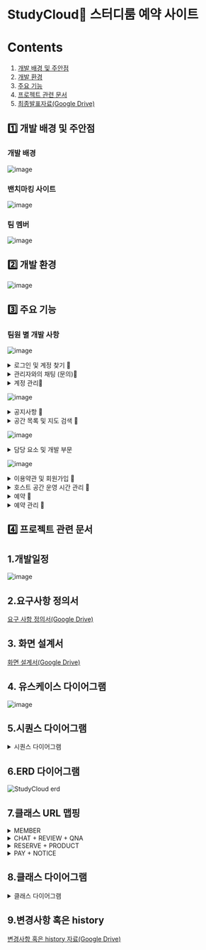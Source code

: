 # StudyCloud📖 스터디룸 예약 사이트

# Contents 
1. [개발 배경 및 주안점](#1️⃣-개발-배경-및-주안점)
2. [개발 환경](#2️⃣-개발-환경)
3. [주요 기능](#3️⃣-주요-기능)
4. [프로젝트 관련 문서](#4️⃣-프로젝트-관련-문서)
5. [최종발표자료(Google Drive)](https://docs.google.com/presentation/d/181jzaUyEli8fAgDtYkjm3YvEkabIQe7s/edit#slide=id.g22a7829c76b_2_99)

## 1️⃣ 개발 배경 및 주안점

### 개발 배경
![image](https://github.com/asfawf/Study-Cloud/assets/114970539/fe7ca9e3-96ce-4ce0-b00f-57623dd6a721)

### 밴치마킹 사이트 
![image](https://github.com/asfawf/Study-Cloud/assets/115056752/ad950c8f-056d-4d3a-937e-0870935b1a50)

### 팀 멤버
![image](https://github.com/asfawf/Study-Cloud/assets/115056752/008438d8-a925-4296-bb69-a8f925dd1a41)

## 2️⃣ 개발 환경
![image](https://github.com/asfawf/Study-Cloud/assets/115056752/53508906-02b8-484c-a181-78c53c3232c5)

## 3️⃣ 주요 기능
### 팀원 별 개발 사항

![image](https://github.com/asfawf/Study-Cloud/assets/115056752/1d5b7367-7265-48b9-9222-83a30e54a1c8)
<details> 
<summary>로그인 및 계정 찾기 🔎</summary>

## 1. 로그인 + 로그아웃
![로그인](https://github.com/asfawf/Study-Cloud/assets/115056752/ef643d79-0221-4257-89bc-fc8bf8335738)

## 2. 계정 찾기 + 카카오 로그인
![찾기](https://github.com/asfawf/Study-Cloud/assets/115056752/9d2f69bc-091d-45dc-825f-075527f78125)

|핵심 기능|기능 설명|
  |--|----|
  |**로그인**|아이디/비밀번호 기입을 통한 로그인|
  |**로그아웃**|로그아웃 버튼 클릭 또는 창 종료시 로그아웃| 
  |**인증번호 발송**|가입 시 작성한 이메일 주소 체크 후 해당 주소로 아이디 혹은 난수로 재정의 한 비밀번호 전송|
  |**카카오 로그인**| 이전 기록이 남아 있을 경우 자동 로그인 없을 경우 카카오에서 지정한 페이지에 정보 기입 후 리다이렉트 페이지에서 정보를 받아 로그인|
  |**아이디 찾기**|메일 확인을 통해 아이디 찾기 기능 제공|
  |**비밀번호 찾기**|아이디 및 이메일 정보 확인을 통해 비밀번호 찾기 기능 제공|

![image](https://github.com/asfawf/Study-Cloud/assets/115056752/c6d231df-61a1-44b1-80f9-8cd467b87aec)
![image](https://github.com/asfawf/Study-Cloud/assets/115056752/d5011e7c-2223-43c0-b1cd-9bb7039b9b86)

</details>

<details> 
<summary>관리자와의 채팅 (문의)🔎</summary>

## 1. 채팅 전송 및 채팅 구간 자동 스크롤
![ezgif com-video-to-gif](https://github.com/asfawf/Study-Cloud/assets/115056752/2c3b3c26-6a3b-4ec1-b25a-309e442b1728)

## 2. 채팅 방 나누기
![image](https://github.com/asfawf/Study-Cloud/assets/115056752/99880472-b5e6-41ad-9f49-2d3252099ff7)

![ezgif com-video-to-gif (1)](https://github.com/asfawf/Study-Cloud/assets/115056752/17f5d1a9-22a6-4865-a4c5-64de0aa7cf68)

  |핵심 기능|기능 설명|
  |--|----|
  |**1:1문의 (관리자 + 일반 유저)**| 1:1문의 시작, 종료, 채팅검색/ 버튼 누르면 관련 답변 
  |**권한 구분**|로그인한 유저 권한에 따라 바로 자신의 채팅방으로 이동 혹은 개설된 채팅방 목록 페이지로 이동
  |**채팅 연결**|회원일 경우 현재 채팅방이 존재하면 해당 채팅방으로 이동  후 이전에 나누었던 채팅 목록 DB에서 출력 관리자의 경우 개설된 채팅방 목록 페이지로 이동 후 선택한 채팅방으로 
  |**채팅 방 구분**|로그인한 일반 유저 아이디에 Socket 연결 구분

  

</details>

<details>
  <summary>계정 관리🔎</summary>

## 1. 유저 정보 수정 및 탈퇴
![ezgif com-video-to-gif (2)](https://github.com/asfawf/Study-Cloud/assets/115056752/744ac122-d7a8-4878-8c93-2d44c674a602)

## 2. 관리자 유저 관리(종류별) + 차단 및 
![ezgif com-video-to-gif (3)](https://github.com/asfawf/Study-Cloud/assets/115056752/65baad6b-80d4-4e8c-ba88-9826283985c7)

 |핵심 기능|기능 설명|
  |--|----|
  |**회원 관리**|현재 가입된 회원 조회
  |**회원 정보 수정**|가입시 작성한 회원 정보 조회 및 정규식 내에서 수정
  |**회원 정보 탈퇴**|가입시(현재 로그인한 계정의) 비밀번호 기입 시 해당 계정 탈퇴
  |**회원 관리 : 차단 , 해제**|해당 조건에서 조회된 아이디를 차단 혹은 차단 해제


![image](https://github.com/asfawf/Study-Cloud/assets/115056752/8856454a-ee26-40c8-9613-e2a174712855)

![image](https://github.com/asfawf/Study-Cloud/assets/115056752/8e6ed591-ed98-4556-8fbf-a6e6647fa82a)

![image](https://github.com/asfawf/Study-Cloud/assets/115056752/1e2ab1f4-7691-43d7-ab10-c85e124bb5b1)


</details>

![image](https://github.com/asfawf/Study-Cloud/assets/115056752/fab1b72f-32ee-444b-8066-fff6e0386058)
<details> 
<summary>공지사항 🔎</summary>
  
## 1. 공지사항 조회
![공지사항 조회](https://github.com/asfawf/Study-Cloud/assets/115023222/f9479c3c-cc76-4878-b652-643f33a5f1a2)

## 2. 공지사항 관리(관리자)
![공지사항 admin](https://github.com/asfawf/Study-Cloud/assets/115023222/8b0e089f-8a7d-429f-a083-07bb113db297)

|핵심 기능|기능 설명|
|--|----|
|**공지사항 조회**|로그인 여부 상관없이 selectbox의 값이 변할때(onchange) 공지사항 리스트 변환|
|**공지사항 등록**|분류, 제목이 빈칸일 경우와 내용이 10글자 미만일 경우 알림. 등록 후 새로고침|
|**공지사항 수정**|내용 수정 후 등록시 알림 후 새로고침|
|**공지사항 삭제**|공지사항 삭제시 확인 후 새로고침|

![공지사항 코드1](https://github.com/asfawf/Study-Cloud/assets/115023222/685dfcb1-19b3-434a-a27a-5104ac9b5b40)
![공지사항 코드2](https://github.com/asfawf/Study-Cloud/assets/115023222/ef311c22-5025-49a8-b5a2-125822aa5e20)
![공지사항 코드3](https://github.com/asfawf/Study-Cloud/assets/115023222/4158dca7-719f-4d25-92cf-4e4488540f26)

</details>
<details> 
<summary>공간 목록 및 지도 검색 🔎</summary>

## 1. 공간 목록 검색
![공간 검색](https://github.com/asfawf/Study-Cloud/assets/115023222/51601680-f67d-4772-a39e-18a9429f3804)

## 2. 공간 지도 검색
![공간 지도검색](https://github.com/asfawf/Study-Cloud/assets/115023222/071e374d-ce30-4407-a893-ff5403e08145)

|핵심 기능|기능 설명|
|--|----|
|**공간 지역 목록 및 지도 검색**|원하는 지역구 선택시 해당 지역구에 속한 공간 목록(or 지도) 페이지로 이동|
|**공간 가격 목록 및 지도 검색**|가격 선택시 공간의 예약가격 중 최저가에 속한 경우 공간 목록(or 지도) 페이지로 이동|
|**공간 날짜 목록 및 지도 검색**|날짜 선택시 운영날짜가 설정된 공간 목록(or 지도) 페이지로 이동|
|**상세페이지로 이동**|목록 페이지 중 사진 또는 공간이름 클릭, 지도 페이지에서 공간이름의 말풍선 클릭시 상세페이지로 이동|

![공간 검색 코드1](https://github.com/asfawf/Study-Cloud/assets/115023222/7a125b59-97c5-4447-ac71-f99b52c2791f)
![공간 검색 코드2](https://github.com/asfawf/Study-Cloud/assets/115023222/4ad758ab-75b3-4176-bb14-a8a8aa6840cd)
</details>

![image](https://github.com/asfawf/Study-Cloud/assets/115056752/a592f7c1-ca6d-445e-8e0e-9a0ee2698473)
<details> 
<summary>담당 요소 및 개발 부문 </summary>

</details>

![image](https://github.com/asfawf/Study-Cloud/assets/115056752/1a88875a-6cd9-41cb-93d7-397513b3bbfd)
<details> 
<summary>이용약관 및 회원가입 🔎</summary>

## 1. 이용약관 
![jointerms](https://github.com/asfawf/Study-Cloud/assets/114970539/80757d2d-a114-4ac5-b5f1-db2d8b5aa544)

## 2. 회원가입
![join](https://github.com/asfawf/Study-Cloud/assets/114970539/4228e43b-172e-4284-97f6-b55b182dae22)



|핵심 기능|기능 설명|
|--|----|
|**이용약관**|이용약관 모두 동의하면 회원가입 페이지로 이동|
|**아이디 중복 확인**|아이디 체크 후 자동 중복 체크|
|**비밀번호 확인**|입력한 비밀번호가 동일한지 재확인|
|**인증코드 발송**|이메일 주소 체크 후 기입된 주소로 회원가입시 필요한 인증코드 이메일 발송|
|**인증코드 확인**|입력한 인증코드가 유효한 인증코드인지 확인|
|**회원가입(전체)**|각 항목별로 유효성 검사 체크 후 가입 가능|


![image](https://github.com/asfawf/Study-Cloud/assets/114970539/1de04adc-a908-4a20-9766-fd72768df674)

![image](https://github.com/asfawf/Study-Cloud/assets/114970539/0526e3e7-7024-44ee-b03d-c9df8a537998)
</details>
<details> 
<summary>호스트 공간 운영 시간 관리 🔎</summary>
  
![protime](https://github.com/asfawf/Study-Cloud/assets/114970539/97861e5d-88d8-48d8-af0b-be3df4e33756)


|핵심 기능|기능 설명|
|--|----|
|**날짜 선택**|운영 시간을 설정하고 싶은 날짜 선택, 이미 저장된 정보 출력|
|**시간,가격 선택**|원하는 시간, 가격 선택|
|**조회**|저장된 공간 상페 페이지에서 저장된 정보만 출력|


![image](https://github.com/asfawf/Study-Cloud/assets/114970539/9e763314-441e-4843-8845-54a8be2b5234)

![image](https://github.com/asfawf/Study-Cloud/assets/114970539/616e99f2-e06e-400d-85c9-670220ec5049)
</details>
<details>
<summary>예약 🔎</summary>
  
![reserve](https://github.com/asfawf/Study-Cloud/assets/114970539/23631d35-0346-436d-b64b-83514ca268ef)


|핵심 기능|기능 설명|
|--|----|
|**시간 선택**|이미 예약된 시간 외 활성화된 시간 선택|
|**인원 선택**|버튼을 클릭해 인원 선택|
|**총 가격 계산**|선택한 시간에 따른 가격과 인원을 고려한 총 가격 출력|
|**예약**|필수 항목 선택 후 예약 번호 그리고 예약 신청한 날짜와 시간이 부여된 뒤 저장, 예약 상세 페이지로 이동|


![image](https://github.com/asfawf/Study-Cloud/assets/114970539/2b801826-e062-4412-8bed-4651b21a3e0d)

![image](https://github.com/asfawf/Study-Cloud/assets/114970539/21268b04-e3fa-4a73-a1b7-b509bdd2e282)

![image](https://github.com/asfawf/Study-Cloud/assets/114970539/a7fc85c6-8795-4584-bc6e-e3cfbf00d000)
</details>
<details>
<summary>예약 관리 🔎</summary>

## 1. 예약 조회 / 상세 확인
![reserve_list](https://github.com/asfawf/Study-Cloud/assets/114970539/28cb7959-b45b-44cb-a3ae-b6de164a3dd0)

## 2. 예약 삭제
![reserve_delete](https://github.com/asfawf/Study-Cloud/assets/114970539/55404c0f-d52a-4e25-bb32-65d6f0ce5e27)


|핵심 기능|기능 설명|
|--|----|
|**예약 조회**|내 예약 페이지에서 예약된 리스트 조회|
|**예약 상세 확인**|예약된 공간 이름 클릭하면 예약 상제 정보 페이지로 이동|
|**예약 삭제**|예약 리스트에서 삭제 버튼 클릭하면 예약 정보 삭제|


![image](https://github.com/asfawf/Study-Cloud/assets/114970539/8a830765-efaf-4ab2-a829-a2e2097d4e66)

![image](https://github.com/asfawf/Study-Cloud/assets/114970539/62a9ffb2-89a1-4057-b4e2-4d0db6965237)
</details>

## 4️⃣ 프로젝트 관련 문서



## 1.개발일정
![image](https://github.com/asfawf/Study-Cloud/assets/115056752/6b530869-4132-4987-8edc-1eb7a2773f5e)

## 2.요구사항 정의서
[요구 사항 정의서(Google Drive)](https://docs.google.com/spreadsheets/d/1loN4Tgtiki4tR7pAoieqtcR1SyyVuMhq/edit#gid=1857108071)

## 3. 화면 설계서
[화면 설계서(Google Drive)](https://docs.google.com/presentation/d/1jYvdFFJgSZ9pj4DfdI9S5WbPeexDtDcd/edit?usp=sharing&ouid=100115649288468550394&rtpof=true&sd=true)

## 4. 유스케이스 다이어그램
![image](https://github.com/asfawf/Study-Cloud/assets/115056752/8d86159f-4d2d-4c54-a3be-770a1770752b)

## 5.시퀀스 다이어그램
<details> 
<summary>시퀀스 다이어그램 </summary>

![image](https://github.com/asfawf/Study-Cloud/assets/115056752/e9e25e24-e744-4ca4-9f53-e16842de1985)
![image](https://github.com/asfawf/Study-Cloud/assets/115056752/4cdaca8e-0e6d-488e-8656-b7dc5ab80e89)
![image](https://github.com/asfawf/Study-Cloud/assets/115056752/a45bbe51-7ab7-463f-a096-8a7c0b69783f)
![image](https://github.com/asfawf/Study-Cloud/assets/115056752/96af629b-4004-478c-8f33-cbd51bb09feb)
![image](https://github.com/asfawf/Study-Cloud/assets/115056752/4fdf1b0c-0cd5-4bad-840e-561b97046102)
![image](https://github.com/asfawf/Study-Cloud/assets/115056752/f048baa3-17a9-43c6-b41f-ad6c54eb954f)
![image](https://github.com/asfawf/Study-Cloud/assets/115056752/74c19222-d955-4be7-a3b1-4afa15743599)
![image](https://github.com/asfawf/Study-Cloud/assets/115056752/2333ece7-6435-4ee5-88d1-517acbc9ff2d)
![image](https://github.com/asfawf/Study-Cloud/assets/115056752/66948362-38f7-4564-b166-1d7f228d6c03)

</details>

## 6.ERD 다이어그램
![StudyCloud erd](https://github.com/asfawf/Study-Cloud/assets/115023222/dd48287f-7efe-4ae1-8685-8c6b277885bc)



## 7.클래스 URL 맵핑

<details>
<summary>MEMBER</summary>

![image](https://github.com/asfawf/Study-Cloud/assets/115056752/f77468d5-337c-4674-afdb-ba98d4780365)
![image](https://github.com/asfawf/Study-Cloud/assets/115056752/fb09cccb-b983-4609-9759-c57bbab1783b)

</details>

<details> 
<summary>CHAT + REVIEW + QNA </summary>

![image](https://github.com/asfawf/Study-Cloud/assets/115056752/c04a86e3-3953-4bee-89f4-d2dacc607bd3)

</details>

<details> 
<summary>RESERVE + PRODUCT </summary>

![image](https://github.com/asfawf/Study-Cloud/assets/115056752/8cb89725-0a3c-4e18-9cdf-652769a01516)

</details>

<details> 
<summary>PAY + NOTICE </summary>

![image](https://github.com/asfawf/Study-Cloud/assets/115056752/4909f695-b091-418d-ae14-1a82a21351ea)

</details>

## 8.클래스 다이어그램
<details> 
<summary>클래스 다이어그램 </summary>

![image](https://github.com/asfawf/Study-Cloud/assets/115056752/fbf382fb-0d91-40d1-8379-ab2465e7697f)
![image](https://github.com/asfawf/Study-Cloud/assets/115056752/08a136e6-8252-49e2-a468-365c5c068ec5)
![image](https://github.com/asfawf/Study-Cloud/assets/115056752/87e77205-df91-40a9-930c-07e5c4bcde99)
![image](https://github.com/asfawf/Study-Cloud/assets/115056752/4d11a86e-cb07-4ce4-b90e-755c0fc16015)
![image](https://github.com/asfawf/Study-Cloud/assets/115056752/02337a26-38a1-4da4-9df7-b4646817ca92)
![image](https://github.com/asfawf/Study-Cloud/assets/115056752/704203ac-8a87-4e61-86c5-41de69f4c009)
![image](https://github.com/asfawf/Study-Cloud/assets/115056752/932228ac-0cc3-4eab-b2db-7ed93d59581d)
![image](https://github.com/asfawf/Study-Cloud/assets/115056752/694b87f2-99ef-4b4f-81a7-b6f972242f6f)
![image](https://github.com/asfawf/Study-Cloud/assets/115056752/194a7556-ecfe-418d-9afe-c316a32999a5)

</details>

## 9.변경사항 혹은 history

[변경사항 혹은 history 자료(Google Drive)](https://docs.google.com/spreadsheets/d/1mh46rlAMplGj744a4B2tdy9MEyNw-NbUpXg4xLhCX70/edit#gid=0)


